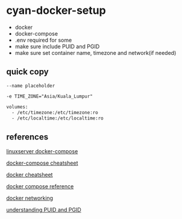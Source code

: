 # cyan-docker-setup

- docker
- docker-compose
- .env required for some
- make sure include PUID and PGID
- make sure set container name, timezone and network(if needed)

## quick copy

`--name placeholder`

`-e TIME_ZONE="Asia/Kuala_Lumpur"`

```.txt
volumes:
  - /etc/timezone:/etc/timezone:ro
  - /etc/localtime:/etc/localtime:ro
```

## references

[linuxserver docker-compose](https://docs.linuxserver.io/general/docker-compose)

[docker-compose cheatsheet](https://devhints.io/docker-compose)

[docker cheatsheet](https://github.com/collabnix/dockerlabs/blob/master/docker/cheatsheet/README.md)

[docker compose reference](https://docs.docker.com/compose/reference/)

[docker networking](https://docs.docker.com/compose/networking/)

[understanding PUID and PGID](https://docs.linuxserver.io/general/understanding-puid-and-pgid)
